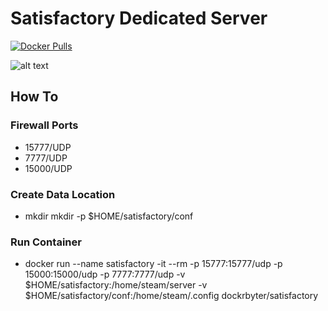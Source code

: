 # Satisfactory Dedicated Server
[![Docker Pulls](https://img.shields.io/docker/pulls/dockrbyter/satisfactory.svg)](https://hub.docker.com/r/dockrbyter/satisfactory)

![alt text](https://www.google.com/url?sa=i&url=https%3A%2F%2Fsatisfactory.fandom.com%2Fwiki%2FSatisfactory&psig=AOvVaw22Aswbl-QG1QbrsHLDEFTg&ust=1635710436944000&source=images&cd=vfe&ved=0CAsQjRxqFwoTCJDLjJD28vMCFQAAAAAdAAAAABAD)

## How To
### Firewall Ports
 - 15777/UDP
 - 7777/UDP
 - 15000/UDP
 
### Create Data Location
 - mkdir mkdir -p $HOME/satisfactory/conf
 
 ### Run Container
  - docker run --name satisfactory -it --rm -p 15777:15777/udp -p 15000:15000/udp -p 7777:7777/udp -v $HOME/satisfactory:/home/steam/server -v $HOME/satisfactory/conf:/home/steam/.config dockrbyter/satisfactory
